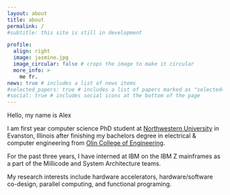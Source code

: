 ```yaml
---
layout: about
title: about
permalink: /
#subtitle: this site is still in development

profile:
  align: right
  image: jasmine.jpg
  image_circular: false # crops the image to make it circular
  more_info: >
    me fr.
news: true # includes a list of news items
#selected_papers: true # includes a list of papers marked as "selected={true}"
#social: true # includes social icons at the bottom of the page
---
```


Hello, my name is Alex

I am first year computer science PhD student at [Northwestern University](https://www.northwestern.edu/) in Evanston, Illinois after finishing my bachelors degree in electrical & computer engineering from [Olin College of Engineering](https://www.olin.edu).

For the past three years, I have interned at IBM on the IBM Z mainframes as a part of the Millicode and System Architecture teams.

My research interests include hardware accelerators, hardware/software co-design, parallel computing, and functional programing.

